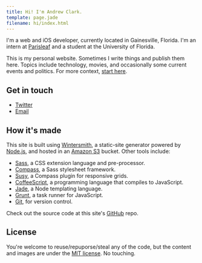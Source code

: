 ```yaml
---
title: Hi! I'm Andrew Clark.
template: page.jade
filename: hi/index.html
---
```


I'm a web and iOS developer, currently located in Gainesville, Florida. I'm an intern at [Parisleaf](http://parisleaf.com) and a student at the University of Florida.

This is my personal website. Sometimes I write things and publish them here. Topics include technology, movies, and occasionally some current events and politics. For more context, [start here](/2013/11/06/four-point-oh/).

## Get in touch

* [Twitter](https://twitter.com/acdlite)
* [Email](mailto:hi@andrewphilipclark.com)

## How it's made

This site is built using [Wintersmith](http://wintersmith.io), a static-site generator powered by [Node.js](http://nodejs.org), and hosted in an [Amazon S3](http://aws.amazon.com/s3/) bucket. Other tools include:

* [Sass](http://sass-lang.com), a CSS extension language and pre-processor.
* [Compass](http://compass-style.org), a Sass stylesheet framework.
* [Susy](http://susy.oddbird.net), a Compass plugin for responsive grids.
* [CoffeeScript](http://coffeescript.org), a programming language that compiles to JavaScript.
* [Jade](http://jade-lang.com), a Node templating language.
* [Grunt](http://gruntjs.com), a task runner for JavaScript.
* [Git](http://git-scm.com), for version control.

Check out the source code at this site's [GitHub](https://github.com/acdlite/andrewphilipclark.com) repo.

## License

You're welcome to reuse/repuporse/steal any of the code, but the content and images are under the [MIT license](http://opensource.org/licenses/MIT). No touching.